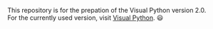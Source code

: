 This repository is for the prepation of the Visual Python version 2.0.<br>
For the currently used version, visit [Visual Python](https://github.com/visualpython/visualpython). :smiley:

